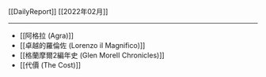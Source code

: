 [[DailyReport]]
[[2022年02月]]

---


- [[阿格拉 (Agra)]]
- [[卓越的羅倫佐 (Lorenzo il Magnifico)]]
- [[格蘭摩爾2編年史 (Glen MoreII Chronicles)]]
- [[代價 (The Cost)]]

